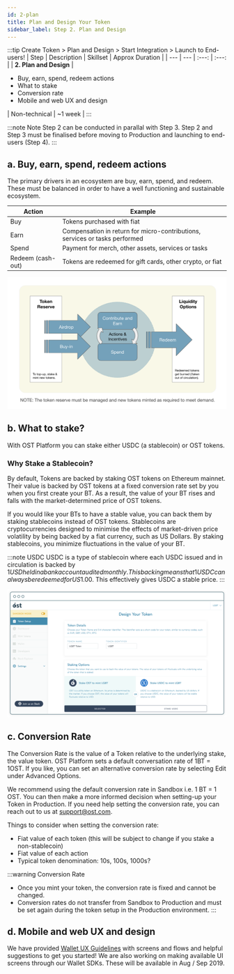 ```yaml
---
id: 2-plan
title: Plan and Design Your Token
sidebar_label: Step 2. Plan and Design
---
```


:::tip Create Token > Plan and Design > Start Integration > Launch to End-users!
| Step | Description | Skillset | Approx Duration | 
| --- | --- | :---: | :---: |
| **2. Plan and Design** | <ul><li>Buy, earn, spend, redeem actions</li><li>What to stake</li><li>Conversion rate</li><li>Mobile and web UX and design</li></ul> | Non-technical | ~1 week |
:::

:::note Note
Step 2 can be conducted in parallal with Step 3. Step 2 and Step 3 must be finalised before moving to Production and launching to end-users (Step 4).
:::

## a. Buy, earn, spend, redeem actions
The primary drivers in an ecosystem are buy, earn, spend, and redeem. These must be balanced in order to have a well functioning and  sustainable ecosystem.

| Action | Example | 
| --- | --- |
| Buy | Tokens purchased with fiat | 
| Earn | Compensation in return for micro-contributions, services or tasks performed |
| Spend | Payment for merch, other assets, services or tasks |
| Redeem (cash-out) | Tokens are redeemed for gift cards, other crypto, or fiat |

![TokenEconomyFlows](/platform/docs/assets/token-economy-flows.png)

## b. What to stake?
With OST Platform you can stake either USDC (a stablecoin) or OST tokens.

### Why Stake a Stablecoin?
By default, Tokens are backed by staking OST tokens on Ethereum mainnet. Their value is backed by OST tokens at a fixed conversion rate set by you when you first create your BT. As a result, the value of your BT rises and falls with the market-determined price of OST tokens.

If you would like your BTs to have a stable value, you can back them by staking stablecoins instead of OST tokens. Stablecoins are cryptocurrencies designed to minimise the effects of market-driven price volatility by being backed by a fiat currency, such as US Dollars. By staking stablecoins, you minimize fluctuations in the value of your BT.

:::note USDC
USDC is a type of stablecoin where each USDC issued and in circulation is backed by $1 USD held in a bank account audited monthly. This backing means that 1 USDC can always be redeemed for US$1.00. This effectively gives USDC a stable price.
:::

![create-account](/platform/docs/assets/token-setup/token_setup.png)

## c. Conversion Rate
The Conversion Rate is the value of a Token relative to the underlying stake, the value token. OST Platform sets a default conversation rate of 1BT = 1OST. If you like, you can set an alternative conversion rate by selecting Edit under Advanced Options. 

We recommend using the default conversion rate in Sandbox i.e. 1 BT = 1 OST. You can then make a more informed decision when setting-up your Token in Production. If you need help setting the conversion rate, you can reach out to us at support@ost.com.

Things to consider when setting the conversion rate:
* Fiat value of each token (this will be subject to change if you stake a non-stablecoin)
* Fiat value of each action
* Typical token denomination: 10s, 100s, 1000s?

:::warning Conversion Rate
- Once you mint your token, the conversion rate is fixed and cannot be changed.
- Conversion rates do not transfer from Sandbox to Production and must be set again during the token setup in the Production environment.
:::

## d. Mobile and web UX and design
We have provided [Wallet UX Guidelines](/platform/docs/ux/) with screens and flows and helpful suggestions to get you started! We are also working on making available UI screens through our Wallet SDKs. These will be available in Aug / Sep 2019.